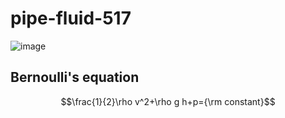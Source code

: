 # pipe-fluid-517

![image](https://github.com/user-attachments/assets/e9bd12ec-7536-4024-8dfd-0bf6887fec20)

## Bernoulli's equation

$$\frac{1}{2}\rho v^2+\rho g h+p={\rm constant}$$
